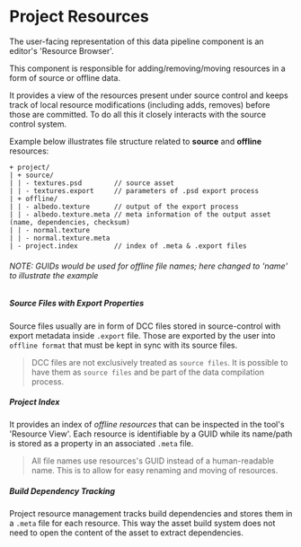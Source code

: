 # Project Resources

The user-facing representation of this data pipeline component is an editor's 'Resource Browser'.

This component is responsible for adding/removing/moving resources in a form of source or offline data.

It provides a view of the resources present under source control and keeps track of local resource modifications (including adds, removes) before those are committed. To do all this it closely interacts with the source control system.

Example below illustrates file structure related to **source** and **offline** resources:

```ignore
+ project/
| + source/
| | - textures.psd        // source asset
| | - textures.export     // parameters of .psd export process
| + offline/
| | - albedo.texture      // output of the export process
| | - albedo.texture.meta // meta information of the output asset (name, dependencies, checksum)
| | - normal.texture
| | - normal.texture.meta 
| - project.index         // index of .meta & .export files
```
###### NOTE: GUIDs would be used for offline file names; here changed to 'name' to illustrate the example

##### Source Files with Export Properties

Source files usually are in form of DCC files stored in source-control with export metadata inside `.export` file. Those are exported by the user into `offline format` that must be kept in sync with its source files.

> DCC files are not exclusively treated as `source files`. It is possible to have them as `source files` and be part of the data compilation process.

##### Project Index

It provides an index of *offline resources* that can be inspected in the tool's 'Resource View'. Each resource is identifiable by a GUID while its name/path is stored as a property in an associated `.meta` file.

> All file names use resources's GUID instead of a human-readable name. This is to allow for easy renaming and moving of resources.

##### Build Dependency Tracking

Project resource management tracks build dependencies and stores them in a `.meta` file for each resource. This way the asset build system does not need to open the content of the asset to extract dependencies.